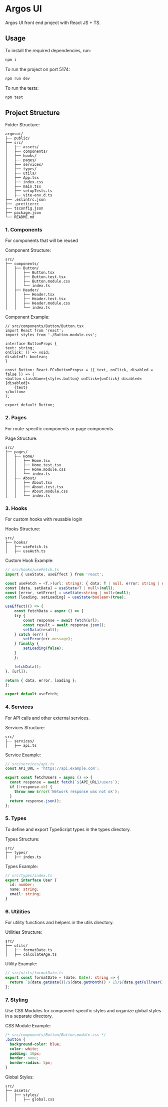 # Argos UI

Argos UI front end project with React JS + TS.

## Usage

To install the required dependencies, run:

```bash
npm i
```

To run the project on port 5174:

```bash
npm run dev
```

To run the tests:
```bash
npm test
```

## Project Structure

Folder Structure:

```
argosui/
├── public/
├── src/
│   ├── assets/
│   ├── components/
│   ├── hooks/
│   ├── pages/
│   ├── services/
│   ├── types/
│   ├── utils/
│   ├── App.tsx
│   ├── index.css
│   ├── main.tsx
│   ├── setupTests.ts
│   ├── vite-env.d.ts
├── .eslintrc.json
├── .prettierrc
├── tsconfig.json
├── package.json
└── README.md
```

### 1. Components

For components that will be reused

Component Structure:

```
src/
├── components/
│   ├── Button/
│   │   ├── Button.tsx
│   │   ├── Button.test.tsx
│   │   ├── Button.module.css
│   │   └── index.ts
│   ├── Header/
│   │   ├── Header.tsx
│   │   ├── Header.test.tsx
│   │   ├── Header.module.css
│   │   └── index.ts
```

Component Example:

```tsx
// src/components/Button/Button.tsx
import React from 'react';
import styles from './Button.module.css';

interface ButtonProps {
text: string;
onClick: () => void;
disabled?: boolean;
}

const Button: React.FC<ButtonProps> = ({ text, onClick, disabled = false }) => (
<button className={styles.button} onClick={onClick} disabled={disabled}>
    {text}
</button>
);

export default Button;
```

### 2. Pages

For route-specific components or page components.

Page Structure:

```
src/
├── pages/
│   ├── Home/
│   │   ├── Home.tsx
│   │   ├── Home.test.tsx
│   │   ├── Home.module.css
│   │   └── index.ts
│   ├── About/
│   │   ├── About.tsx
│   │   ├── About.test.tsx
│   │   ├── About.module.css
│   │   └── index.ts
```

### 3. Hooks

For custom hooks with reusable login

Hooks Structure:

```
src/
├── hooks/
│   ├── useFetch.ts
│   ├── useAuth.ts
```

Custom Hook Example:

```ts
// src/hooks/useFetch.ts
import { useState, useEffect } from 'react';

const useFetch = <T,>(url: string): { data: T | null, error: string | null, loading: boolean } => {
const [data, setData] = useState<T | null>(null);
const [error, setError] = useState<string | null>(null);
const [loading, setLoading] = useState<boolean>(true);

useEffect(() => {
    const fetchData = async () => {
    try {
        const response = await fetch(url);
        const result = await response.json();
        setData(result);
    } catch (err) {
        setError(err.message);
    } finally {
        setLoading(false);
    }
    };

    fetchData();
}, [url]);

return { data, error, loading };
};

export default useFetch;
```

### 4. Services

For API calls and other external services.

Services Structure:

```
src/
├── services/
│   ├── api.ts
```

Service Example:

```ts
// src/services/api.ts
const API_URL = 'https://api.example.com';

export const fetchUsers = async () => {
  const response = await fetch(`${API_URL}/users`);
  if (!response.ok) {
    throw new Error('Network response was not ok');
  }
  return response.json();
};
```

### 5. Types

To define and export TypeScript types in the types directory.

Types Structure:

```
src/
├── types/
│   ├── index.ts
```

Types Example:

```ts
// src/types/index.ts
export interface User {
  id: number;
  name: string;
  email: string;
}
```

### 6. Utilities

For utility functions and helpers in the utils directory.

Utilities Structure:

```
src/
├── utils/
│   ├── formatDate.ts
│   ├── calculateAge.ts
```

Utility Example:

```ts
// src/utils/formatDate.ts
export const formatDate = (date: Date): string => {
  return `${date.getDate()}/${date.getMonth() + 1}/${date.getFullYear()}`;
};
```

### 7. Styling

Use CSS Modules for component-specific styles and organize global styles in a separate directory.

CSS Module Example:

```css
/* src/components/Button/Button.module.css */
.button {
  background-color: blue;
  color: white;
  padding: 10px;
  border: none;
  border-radius: 5px;
}
```

Global Styles:
```
src/
├── assets/
│   ├── styles/
│   │   ├── global.css
```
